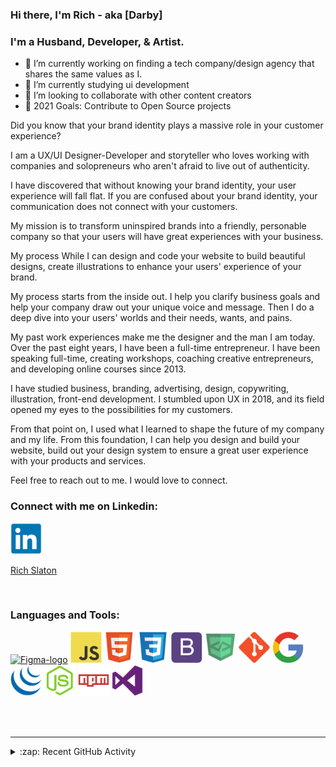
### Hi there, I'm Rich - aka [Darby] 

### I'm a Husband, Developer, & Artist.

- 🔭 I’m currently working on finding a tech company/design agency that shares the same values as I.
- 🌱 I’m currently studying ui development
- 👯 I’m looking to collaborate with other content creators
- 🥅 2021 Goals: Contribute to Open Source projects

Did you know that your brand identity plays a massive role in your customer experience?

I am a UX/UI Designer-Developer and storyteller who loves working with companies 
and solopreneurs who aren't afraid to live out of authenticity.

I have discovered that without knowing your brand identity, your user experience 
will fall flat. If you are confused about your brand identity, your communication 
does not connect with your customers. 

My mission is to transform uninspired brands into a friendly, personable company 
so that your users will have great experiences with your business.

My process While I can design and code your website to build beautiful designs, 
create illustrations to enhance your users' experience of your brand. 

My process starts from the inside out. I help you clarify business goals 
and help your company draw out your unique voice and message. 
Then I do a deep dive into your users' worlds and their needs, wants, and pains.

My past work experiences make me the designer and the man I am today. 
Over the past eight years, I have been a full-time entrepreneur. 
I have been speaking full-time, creating workshops, coaching creative entrepreneurs, 
and developing online courses since 2013.

I have studied business, branding, advertising, design, copywriting, 
illustration, front-end development. I stumbled upon UX in 2018, 
and its field opened my eyes to the possibilities for my customers.

From that point on, I used what I learned to shape the future of my 
company and my life. From this foundation, I can help you design 
and build your website, build out your design system to ensure a 
great user experience with your products and services.

Feel free to reach out to me. I would love to connect.


### Connect with me on Linkedin:
<img src="https://github.com/devicons/devicon/blob/master/icons/linkedin/linkedin-original.svg" width="50" height="50" /> <div class="badge-base LI-profile-badge" data-locale="en_US" data-size="medium" data-theme="dark" data-type="VERTICAL" data-vanity="rich-slaton-full-stack-engineer" data-version="v1"><a class="badge-base__link LI-simple-link" href="https://www.linkedin.com/in/darbyslaton">Rich Slaton</a></div>

<br />

### Languages and Tools:

<a title="Figma, Public domain, via Wikimedia Commons" href="https://commons.wikimedia.org/wiki/File:Figma-logo.svg"><img width="50" alt="Figma-logo" src="https://upload.wikimedia.org/wikipedia/commons/thumb/3/33/Figma-logo.svg/256px-Figma-logo.svg.png"></a>
<img src="https://github.com/devicons/devicon/blob/master/icons/javascript/javascript-original.svg" alt="Javascript Logo" width="50" hieght="50" /> <img src="https://github.com/devicons/devicon/blob/master/icons/html5/html5-original.svg"  alt="HTML5 logo" width="50" hieght="50"/> <img src="https://github.com/devicons/devicon/blob/master/icons/css3/css3-original.svg"  alt="CSS3 logo" width="50" hieght="50"/> <img src="https://github.com/devicons/devicon/blob/master/icons/bootstrap/bootstrap-plain.svg"  alt="bootstrap logo" width="50" hieght="50"/> <img src="https://github.com/devicons/devicon/blob/master/icons/devicon/devicon-original.svg"  alt="Developer Logo" width="50" hieght="50"/> <img src="https://github.com/devicons/devicon/blob/master/icons/git/git-original.svg"  alt="Git logo" width="50" hieght="50"/> <img src="https://github.com/devicons/devicon/blob/master/icons/google/google-original.svg"  alt="Google Logo" width="50" hieght="50"/> <img src="https://github.com/devicons/devicon/blob/master/icons/jquery/jquery-original.svg"  alt="Hquery Logo" width="50" hieght="50"/> <img src="https://github.com/devicons/devicon/blob/master/icons/nodejs/nodejs-original.svg"  alt="Node Logo" width="50" hieght="50"/> <img src="https://github.com/devicons/devicon/blob/master/icons/npm/npm-original-wordmark.svg"  alt="Node Package Manager Logo" width="50" hieght="50"/> <img src="https://github.com/devicons/devicon/blob/master/icons/visualstudio/visualstudio-plain.svg"  alt="VSCode Logo" width="50" hieght="50"/> 

<br />
<br />

---

<details>
  <summary>:zap: Recent GitHub Activity</summary>
  
[![Darby's GitHub stats](https://github-readme-stats.vercel.app/api?username=richslaton)](https://github.com/richslaton/github-readme-stats)

</details>

<br />

